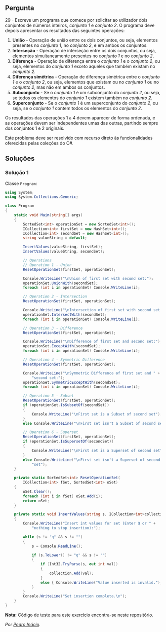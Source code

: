 ## Pergunta

29 - Escreve um programa que comece por solicitar ao utilizador dois conjuntos
de números inteiros, _conjunto 1_ e _conjunto 2_. O programa deve depois
apresentar os resultados das seguintes operações:

1. **União** - Operação de união entre os dois conjuntos, ou seja, elementos
   presentes no _conjunto 1_, no _conjunto 2_, e em ambos os conjuntos.
2. **Interseção** - Operação de interseção entre os dois conjuntos, ou seja,
   elementos simultaneamente presentes no _conjunto 1_ e no _conjunto 2_.
3. **Diferença** -  Operação de diferença entre o  _conjunto 1_ e o _conjunto
   2_, ou seja, elementos do _conjunto 1_ exceto aqueles que também existam no
   _conjunto 2_.
4. **Diferença simétrica** - Operação de diferença simétrica entre o _conjunto
   1_ e o _conjunto 2_, ou seja, elementos que existam ou no _conjunto 1_ ou
   no _conjunto 2_, mas não em ambos os conjuntos.
5. **Subconjunto** - Se o _conjunto 1_ é um subconjunto do _conjunto 2_, ou
   seja, se todos os elementos do _conjunto 1_ existem também no  _conjunto
   2_.
6. **Superconjunto** - Se o _conjunto 1_ é um superconjunto do _conjunto 2_,
   ou seja, se o _conjunto 1_ contem todos os elementos do  _conjunto 2_.

Os resultados das operações 1 a 4 devem aparecer de forma ordenada, e as
operações devem ser independentes umas das outras, partindo sempre dos
conjuntos 1 e 2 originais.

Este problema deve ser resolvido com recurso direto às funcionalidades
oferecidas pelas coleções do C#.

## Soluções

### Solução 1

Classe `Program`:

```cs
using System;
using System.Collections.Generic;

class Program
{
    static void Main(string[] args)
    {
        SortedSet<int> operationSet = new SortedSet<int>();
        ICollection<int> firstSet = new HashSet<int>();
        ICollection<int> secondSet = new HashSet<int>();
        string valueString = default;

        InsertValues(valueString, firstSet);
        InsertValues(valueString, secondSet);

        // Operations
        // Operation 1 - Union
        ResetOperationSet(firstSet, operationSet);

        Console.WriteLine("\nUnion of first set with second set:");
        operationSet.UnionWith(secondSet);
        foreach (int i in operationSet) Console.WriteLine(i);

        // Operation 2 - Intersection
        ResetOperationSet(firstSet, operationSet);

        Console.WriteLine("\nIntersection of first set with second set:");
        operationSet.IntersectWith(secondSet);
        foreach (int i in operationSet) Console.WriteLine(i);

        // Operation 3 - Difference
        ResetOperationSet(firstSet, operationSet);

        Console.WriteLine("\nDifference of first set and second set:");
        operationSet.ExceptWith(secondSet);
        foreach (int i in operationSet) Console.WriteLine(i);

        // Operation 4 - Symmetric Difference
        ResetOperationSet(firstSet, operationSet);

        Console.WriteLine("\nSymmetric Difference of first set and " +
            "second set:");
        operationSet.SymmetricExceptWith(secondSet);
        foreach (int i in operationSet) Console.WriteLine(i);

        // Operation 5 - Subset
        ResetOperationSet(firstSet, operationSet);
        if (operationSet.IsSubsetOf(secondSet))
        {
            Console.WriteLine("\nFirst set is a Subset of second set");
        }
        else Console.WriteLine("\nFirst set isn't a Subset of second set";

        // Operation 6 - Superset
        ResetOperationSet(firstSet, operationSet);
        if (operationSet.IsSupersetOf(secondSet))
        {
            Console.WriteLine("\nFirst set is a Superset of second set");
        }
        else Console.WriteLine("\nFirst set isn't a Superset of second " +
            "set");
    }

    private static SortedSet<int> ResetOperationSet(
        ICollection<int> fSet, SortedSet<int> oSet)
    {
        oSet.Clear();
        foreach (int i in fSet) oSet.Add(i);
        return oSet;
    }

    private static void InsertValues(string s, ICollection<int>collection)
    {
        Console.WriteLine("Insert int values for set (Enter Q or " +
            "nothing to stop insertion):");

        while (s != "q" && s != "")
        {
            s = Console.ReadLine();

            if (s.ToLower() != "q" && s != "")
            {
                if (Int32.TryParse(s, out int val))
                {
                    collection.Add(val);
                }
                else { Console.WriteLine("Value inserted is invalid."); }
            }
        }
        Console.WriteLine("Set insertion complete.\n");
    }
}
```

**Nota:** Código de teste para este exercício encontra-se neste
[repositório](https://github.com/PmaiWoW/LP2_Github_Exercises).

*Por [Pedro Inácio](https://github.com/PmaiWoW).*